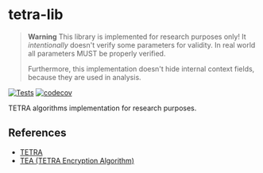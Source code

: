 # tetra-lib

> **Warning** 
> This library is implemented for research purposes only! It *intentionally* doesn't verify some parameters 
> for validity. In real world all parameters MUST be properly verified.
> 
> Furthermore, this implementation doesn't hide internal context fields, because they are used in analysis.

[![Tests](https://github.com/GeorgyFirsov/tetra-lib/actions/workflows/run-tests.yml/badge.svg)](https://github.com/GeorgyFirsov/tetra-lib/actions/workflows/run-tests.yml)
[![codecov](https://codecov.io/gh/GeorgyFirsov/tetra-lib/graph/badge.svg?token=Ha2IPeFCaP)](https://codecov.io/gh/GeorgyFirsov/tetra-lib)

TETRA algorithms implementation for research purposes.

## References
- [TETRA][1]
- [TEA (TETRA Encryption Algorithm)][2]


[1]: https://www.cryptomuseum.com/radio/tetra/index.htm
[2]: https://www.cryptomuseum.com/crypto/algo/tea/
